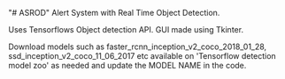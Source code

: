 "# ASROD" 
Alert System with Real Time Object Detection.

Uses Tensorflows Object detection API.
GUI made using Tkinter.

Download models such as faster_rcnn_inception_v2_coco_2018_01_28, ssd_inception_v2_coco_11_06_2017 etc available on  'Tensorflow detection model zoo' as needed and update the MODEL NAME in the code.
